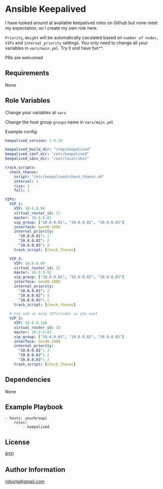 Ansible Keepalived
=========

I have looked around at available keepalived roles on Github but none meet my expectation, so I create my own role here.

`Priority`, `Weight` will be automatically caculated based on `number of nodes, VIPs` and `internal_priority` settings. You only need to change all your variables in `vars/main.yml`. Try it and have fun^^.

PRs are welcomed

Requirements
------------

None

Role Variables
--------------

Change your variables at `vars`

Change the host group `groups` name in `vars/main.yml`

Example config:

```yaml
keepalived_version: 2.0.19

keepalived_build_dir: "/tmp/keepalived"
keepalived_conf_dir: "/etc/keepalived"
keepalived_sbin_dir: "/usr/local/sbin"

track_scripts:
  check_thanos:
    script: "/etc/keepalived/check_thanos.sh"
    interval: 1
    rise: 1
    fall: 1

VIPs:
  VIP_1:
    VIP: 10.0.0.98
    virtual_router_id: 11
    master: 10.0.0.81
    vip_group: ["10.0.0.81", "10.0.0.82", "10.0.0.83"]
    interface: bond0.1000
    internal_priority:
      "10.0.0.81": 1
      "10.0.0.82": 2
      "10.0.0.83": 3
    track_script: [check_thanos]

  VIP_2:
    VIP: 10.0.0.99
    virtual_router_id: 22
    master: 10.0.0.82
    vip_group: ["10.0.0.81", "10.0.0.82", "10.0.0.83"]
    interface: bond0.1000
    internal_priority:
      "10.0.0.81": 2
      "10.0.0.82": 3
      "10.0.0.83": 1
    track_script: [check_thanos]
  
  # Can add as many VIPs/nodes as you want
  VIP_3:
    VIP: 10.0.0.100
    virtual_router_id: 33
    master: 10.0.0.83
    vip_group: ["10.0.0.81", "10.0.0.82", "10.0.0.83"]
    interface: bond0.1000
    internal_priority:
      "10.0.0.81": 3
      "10.0.0.82": 1
      "10.0.0.83": 2
    track_script: [check_thanos]
```

Dependencies
------------

None

Example Playbook
----------------

    - hosts: yourGroup1
        roles:
            - keepalived

License
-------

BSD

Author Information
------------------

nduytg@gmail.com
